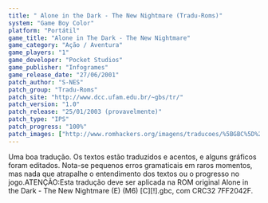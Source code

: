 ```yaml
---
title: " Alone in the Dark - The New Nightmare (Tradu-Roms)"
system: "Game Boy Color"
platform: "Portátil"
game_title: "Alone in The Dark - The New Nightmare"
game_category: "Ação / Aventura"
game_players: "1"
game_developer: "Pocket Studios"
game_publisher: "Infogrames"
game_release_date: "27/06/2001"
patch_author: "S-NES"
patch_group: "Tradu-Roms"
patch_site: "http://www.dcc.ufam.edu.br/~gbs/tr/"
patch_version: "1.0"
patch_release: "25/01/2003 (provavelmente)"
patch_type: "IPS"
patch_progress: "100%"
patch_images: ["http://www.romhackers.org/imagens/traducoes/%5BGBC%5D%20Alone%20in%20the%20Dark%20-%20The%20New%20Nightmare%20-%20Tradu-Roms%20-%201.png","http://www.romhackers.org/imagens/traducoes/%5BGBC%5D%20Alone%20in%20the%20Dark%20-%20The%20New%20Nightmare%20-%20Tradu-Roms%20-%202.png","http://www.romhackers.org/imagens/traducoes/%5BGBC%5D%20Alone%20in%20the%20Dark%20-%20The%20New%20Nightmare%20-%20Tradu-Roms%20-%203.png"]
---
```

Uma boa tradução. Os textos estão traduzidos e acentos, e alguns gráficos foram editados. Nota-se pequenos erros gramaticais em raros momentos, mas nada que atrapalhe o entendimento dos textos ou o progresso no jogo.ATENÇÃO:Esta tradução deve ser aplicada na ROM original Alone in the Dark - The New Nightmare (E) (M6) [C][!].gbc, com CRC32 7FF2042F.